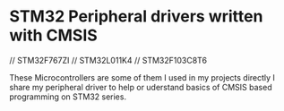 # STM32 Peripheral drivers written with CMSIS 

// STM32F767ZI
// STM32L011K4
// STM32F103C8T6

These Microcontrollers are some of them I used in my projects directly I share my peripheral driver to help or uderstand basics of CMSIS based programming on STM32 series. 
